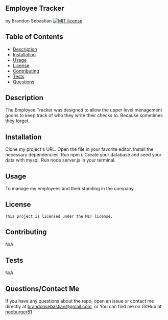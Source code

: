 ## Employee Tracker
  by Brandon Sebastian 
  [![MIT license](https://img.shields.io/badge/License-MIT-yellowgreen.svg)](https://lbesson.mit-license.org/)

  ## Table of Contents
  * [Description](#description)
  * [Installation](#installation)
  * [Usage](#usage)
  * [License](#license)
  * [Contributing](#contributing)
  * [Tests](#tests)
  * [Questions](#questions)

  ## Description
  The Employee Tracker was designed to allow the upper level management goons to keep track of who they write their checks to. Because sometimes they forget. 

  ## Installation
  Clone my project's URL. Open the file in your favorite editor. Install the necessary dependencies. Run npm i. Create your database and seed your data with mysql. Run node server.js in your terminal.

  ## Usage
  To manage my employees and their standing in the company.

  ## License
    This project is licensed under the MIT license.

  ## Contributing
  N/A

  ## Tests
  N/A

  ## Questions/Contact Me
  If you have any questions about the repo, open an issue or contact me directly at brandonsebastian@gmail.com, or
  You can find me on GitHub at [nooburger81](https://github.com/nooburger81)

